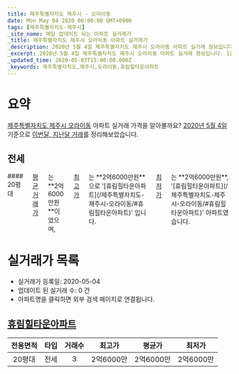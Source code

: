 ```yaml
---
title: 제주특별자치도 제주시 - 오라이동
date: Mon May 04 2020 00:00:00 GMT+0900
tags: [제주특별자치도-제주시]
_site_name: 매일 업데이트 되는 아파트 실거래가
_title: 제주특별자치도 제주시 오라이동 아파트 실거래가
_description: 2020년 5월 4일 제주특별자치도 제주시 오라이동 아파트 실거래 정보입니다. 1건 아파트 정보가 있습니다.
_excerpt: 2020년 5월 4일 제주특별자치도 제주시 오라이동 아파트 실거래 정보입니다. 1건 아파트 정보가 있습니다.
_updated_time: 2020-05-03T15:00:00.000Z
_keywords: 제주특별자치도,제주시,오라이동,휴림힐타운아파트
---
```





# 요약
<ins>제주특별자치도 제주시 오라이동</ins> 아파트 실거래 가격을 알아볼까요? <ins>2020년 5월 4일</ins> 기준으로 <ins>이번달, 지난달 거래</ins>를 정리해보았습니다.

## 전세
<div class="container">
<div class="twelve columns" markdown="1">
#### 20평대
<ins>평균 거래가</ins>는 **2억6000만원**이었으며, <ins>최고가</ins>는 **2억6000만원**으로 '[휴림힐타운아파트](/제주특별자치도-제주시-오라이동/#휴림힐타운아파트)' 입니다. <ins>최저가</ins>는 **2억6000만원**, '[휴림힐타운아파트](/제주특별자치도-제주시-오라이동/#휴림힐타운아파트)' 아파트였습니다.
</div>
</div>



# 실거래가 목록
- 실거래가 등록일: 2020-05-04
- 업데이트 된 실거래 수: 0 건
- 아파트명을 클릭하면 외부 검색 페이지로 연결됩니다.

## [휴림힐타운아파트](#휴림힐타운아파트)

|전용면적|타입|거래수|최고가|평균가|최저가|
|:---:|:---:|:---:|:---:|:---:|:---:|
|20평대|<span class="deal-type-2">전세</span>|3|2억6000만|2억6000만|2억6000만|

<br/>



